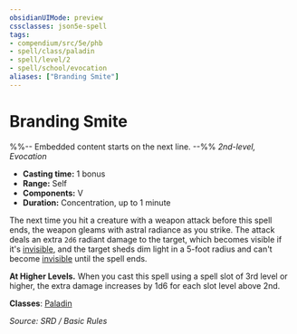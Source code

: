 ```yaml
---
obsidianUIMode: preview
cssclasses: json5e-spell
tags:
- compendium/src/5e/phb
- spell/class/paladin
- spell/level/2
- spell/school/evocation
aliases: ["Branding Smite"]
---
```

# Branding Smite
%%-- Embedded content starts on the next line. --%%
*2nd-level, Evocation*  

- **Casting time:** 1 bonus
- **Range:** Self
- **Components:** V
- **Duration:** Concentration, up to 1 minute

The next time you hit a creature with a weapon attack before this spell ends, the weapon gleams with astral radiance as you strike. The attack deals an extra `2d6` radiant damage to the target, which becomes visible if it's [invisible](Conditions.md#invisible), and the target sheds dim light in a 5-foot radius and can't become [invisible](Conditions.md#invisible) until the spell ends.

**At Higher Levels.** When you cast this spell using a spell slot of 3rd level or higher, the extra damage increases by 1d6 for each slot level above 2nd.

**Classes**: [Paladin](System%20Resources/DND%20Wiki/Classes/Paladin/Paladin.md)

*Source: SRD / Basic Rules*